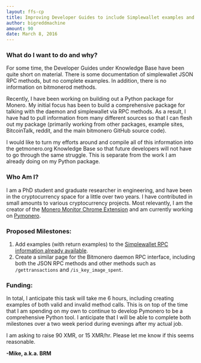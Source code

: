 ```yaml
---
layout: ffs-cp
title: Improving Developer Guides to include Simplewallet examples and Bitmonerod methods and examples
author: bigreddmachine
amount: 90
date: March 8, 2016
---
```

### What do I want to do and why?
For some time, the Developer Guides under Knowledge Base have been quite short on material. There is some documentation of simplewallet JSON RPC methods, but no complete examples. In addition, there is no information on bitmonerod methods.

Recently, I have been working on building out a Python package for Monero. My initial focus has been to build a comprehensive package for talking with the daemon and simplewallet via RPC methods. As a result, I have had to pull information from many different sources so that I can flesh out my package (primarily working from other packages, example sites, BitcoinTalk, reddit, and the main bitmonero GitHub source code).

I would like to turn my efforts around and compile all of this information into the getmonero.org Knowledge Base so that future developers will not have to go through the same struggle. This is separate from the work I am already doing on my Python package.

### Who Am I?
I am a PhD student and graduate researcher in engineering, and have been in the cryptocurrency space for a little over two years. I have contributed in small amounts to various cryptocurrency projects. Most relevantly, I am the creator of the [Monero Monitor Chrome Extension](https://chrome.google.com/webstore/detail/monero-monitor/ojekadcfnkkihlleaafggfgbggdckpgo) and am currently working on [Pymonero](https://github.com/Monero-Monitor/pymonero).

### Proposed Milestones:
1. Add examples (with return examples) to the [Simplewallet RPC information already available](https://getmonero.org/knowledge-base/developer-guides/wallet-rpc).
2. Create a similar page for the Bitmonero daemon RPC interface, including both the JSON RPC methods and other methods such as ```/gettransactions``` and ```/is_key_image_spent```.


### Funding:
In total, I anticipate this task will take me 6 hours, including creating examples of both valid and invalid method calls. This is on top of the time that I am spending on my own to continue to develop Pymonero to be a comprehensive Python tool. I anticipate that I will be able to complete both milestones over a two week period during evenings after my actual job.

I am asking to raise 90 XMR, or 15 XMR/hr. Please let me know if this seems reasonable.

**-Mike, a.k.a. BRM**